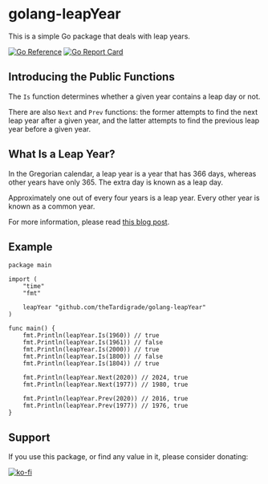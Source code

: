 # golang-leapYear

This is a simple Go package that deals with leap years.

[![Go Reference](https://pkg.go.dev/badge/github.com/theTardigrade/golang-leapYear.svg)](https://pkg.go.dev/github.com/theTardigrade/golang-leapYear) [![Go Report Card](https://goreportcard.com/badge/github.com/theTardigrade/golang-leapYear)](https://goreportcard.com/report/github.com/theTardigrade/golang-leapYear)

## Introducing the Public Functions

The `Is` function determines whether a given year contains a leap day or not.

There are also `Next` and `Prev` functions: the former attempts to find the next leap year after a given year, and the latter attempts to find the previous leap year before a given year.

## What Is a Leap Year?

In the Gregorian calendar, a leap year is a year that has 366 days, whereas other years have only 365. The extra day is known as a leap day.

Approximately one out of every four years is a leap year. Every other year is known as a common year.

For more information, please read [this blog post](https://golangprojectstructure.com/work-out-if-a-year-is-a-leap-year/).

## Example

```golang
package main

import (
	"time"
	"fmt"

	leapYear "github.com/theTardigrade/golang-leapYear"
)

func main() {
	fmt.Println(leapYear.Is(1960)) // true
	fmt.Println(leapYear.Is(1961)) // false
	fmt.Println(leapYear.Is(2000)) // true
	fmt.Println(leapYear.Is(1800)) // false
	fmt.Println(leapYear.Is(1804)) // true

	fmt.Println(leapYear.Next(2020)) // 2024, true
	fmt.Println(leapYear.Next(1977)) // 1980, true

	fmt.Println(leapYear.Prev(2020)) // 2016, true
	fmt.Println(leapYear.Prev(1977)) // 1976, true
}
```

## Support

If you use this package, or find any value in it, please consider donating:

[![ko-fi](https://ko-fi.com/img/githubbutton_sm.svg)](https://ko-fi.com/S6S2EIRL0)
